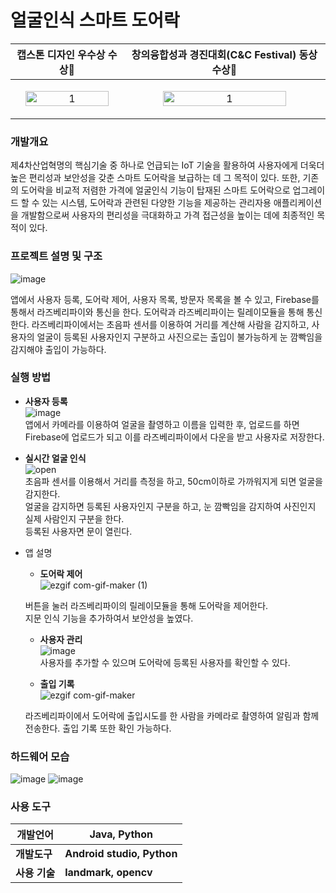 # 얼굴인식 스마트 도어락
| **캡스톤 디자인** 우수상 수상🥈  |**창의융합성과 경진대회(C&C Festival)** 동상 수상🥉 |
|--|--|
|<p align="center"><image src = "https://user-images.githubusercontent.com/77915491/161306726-f2701521-9e86-461a-b19f-0e231253adf3.jpg" width="90%" alt="1"></p>|<p align="center"><image src = "https://user-images.githubusercontent.com/77915491/161298808-ace646c9-f77c-4cb9-b979-043c63c8c2ba.jpg" width="80%" alt="1"></p>|







   
  


### 개발개요

   제4차산업혁명의 핵심기술 중 하나로 언급되는 IoT 기술을 활용하여 사용자에게 더욱더 높은 편리성과 보안성을 갖춘 스마트 도어락을 보급하는 데 그 목적이 있다. 또한, 기존의 도어락을 비교적 저렴한 가격에 얼굴인식 기능이 탑재된 스마트 도어락으로 업그레이드 할 수 있는 시스템, 도어락과 관련된 다양한 기능을 제공하는 관리자용 애플리케이션을 개발함으로써 사용자의 편리성을 극대화하고 가격 접근성을 높이는 데에 최종적인 목적이 있다.



### 프로젝트 설명 및 구조
![image](https://user-images.githubusercontent.com/77915491/120919015-61cad480-c6f2-11eb-9857-649c1962a12c.png)  


앱에서 사용자 등록, 도어락 제어, 사용자 목록, 방문자 목록을 볼 수 있고, Firebase를 통해서 라즈베리파이와 통신을 한다. 도어락과 라즈베리파이는 릴레이모듈을 통해 통신한다. 라즈베리파이에서는 초음파 센서를 이용하여 거리를 계산해 사람을 감지하고, 사용자의 얼굴이 등록된 사용자인지 구분하고 사진으로는 출입이 불가능하게 눈 깜빡임을 감지해야 출입이 가능하다.



### 실행 방법  

- __사용자 등록__    
![image](https://user-images.githubusercontent.com/77915491/120920426-ac9c1a80-c6f9-11eb-8fe4-ad900fc4d668.png)    
앱에서 카메라를 이용하여 얼굴을 촬영하고 이름을 입력한 후, 업로드를 하면 Firebase에 업로드가 되고 이를 라즈베리파이에서 다운을 받고 사용자로 저장한다. 
    

- __실시간 얼굴 인식__  
![open](https://user-images.githubusercontent.com/77915491/120920298-0c45f600-c6f9-11eb-8808-9ed42312314a.GIF)  
초음파 센서를 이용해서 거리를 측정을 하고, 50cm이하로 가까워지게 되면 얼굴을 감지한다.  
얼굴을 감지하면 등록된 사용자인지 구분을 하고, 눈 깜빡임을 감지하여 사진인지 실제 사람인지 구분을 한다.  
등록된 사용자면 문이 열린다.  

- 앱 설명  
     -  __도어락 제어__  
    ![ezgif com-gif-maker (1)](https://user-images.githubusercontent.com/77915491/120920637-c12ce280-c6fa-11eb-9e5d-4d701e66428f.gif)

     버튼을 눌러 라즈베리파이의 릴레이모듈을 통해 도어락을 제어한다.  
     지문 인식 기능을 추가하여서 보안성을 높였다.  

     -  __사용자 관리__  
     ![image](https://user-images.githubusercontent.com/77915491/120920380-68a91580-c6f9-11eb-8101-35f97541df84.png)    
     사용자를 추가할 수 있으며 도어락에 등록된 사용자를 확인할 수 있다.   
     
     
  
     -  __출입 기록__  
     ![ezgif com-gif-maker](https://user-images.githubusercontent.com/77915491/120920593-80cd6480-c6fa-11eb-8f71-94a6cd063fb1.gif)  
  
     라즈베리파이에서 도어락에 출입시도를 한 사람을 카메라로 촬영하여 알림과 함께 전송한다. 출입 기록 또한 확인 가능하다.



### 하드웨어 모습
![image](https://user-images.githubusercontent.com/77915491/120919068-aa828d80-c6f2-11eb-804a-cc888a084983.png)
![image](https://user-images.githubusercontent.com/77915491/120919040-87f07480-c6f2-11eb-84b3-b7d062319549.png)





### 사용 도구

| **개발언어**  | **Java, Python**           |
| ------------- | -------------------------- |
| **개발도구**  | **Android studio, Python** |
| **사용 기술** | **landmark, opencv**       |
